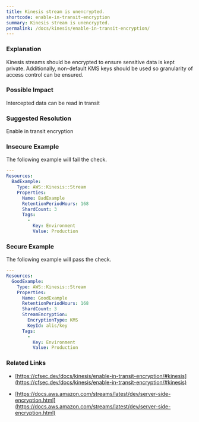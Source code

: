 ```yaml
---
title: Kinesis stream is unencrypted.
shortcode: enable-in-transit-encryption
summary: Kinesis stream is unencrypted. 
permalink: /docs/kinesis/enable-in-transit-encryption/
---
```


### Explanation

Kinesis streams should be encrypted to ensure sensitive data is kept private. Additionally, non-default KMS keys should be used so granularity of access control can be ensured.

### Possible Impact
Intercepted data can be read in transit

### Suggested Resolution
Enable in transit encryption


### Insecure Example

The following example will fail the  check.

```yaml
---
Resources:
  BadExample:
    Type: AWS::Kinesis::Stream
    Properties:
      Name: BadExample
      RetentionPeriodHours: 168
      ShardCount: 3
      Tags:
        -
          Key: Environment 
          Value: Production


```



### Secure Example

The following example will pass the  check.

```yaml
---
Resources:
  GoodExample:
    Type: AWS::Kinesis::Stream
    Properties:
      Name: GoodExample
      RetentionPeriodHours: 168
      ShardCount: 3
      StreamEncryption:
        EncryptionType: KMS
        KeyId: alis/key
      Tags:
        -
          Key: Environment 
          Value: Production

```




### Related Links


- [https://cfsec.dev/docs/kinesis/enable-in-transit-encryption/#kinesis](https://cfsec.dev/docs/kinesis/enable-in-transit-encryption/#kinesis)

- [https://docs.aws.amazon.com/streams/latest/dev/server-side-encryption.html](https://docs.aws.amazon.com/streams/latest/dev/server-side-encryption.html)


